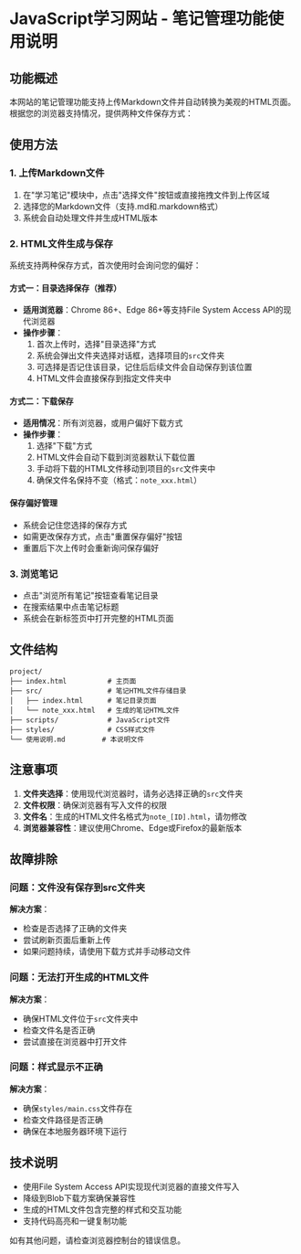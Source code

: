 # JavaScript学习网站 - 笔记管理功能使用说明

## 功能概述

本网站的笔记管理功能支持上传Markdown文件并自动转换为美观的HTML页面。根据您的浏览器支持情况，提供两种文件保存方式：

## 使用方法

### 1. 上传Markdown文件

1. 在"学习笔记"模块中，点击"选择文件"按钮或直接拖拽文件到上传区域
2. 选择您的Markdown文件（支持.md和.markdown格式）
3. 系统会自动处理文件并生成HTML版本

### 2. HTML文件生成与保存

系统支持两种保存方式，首次使用时会询问您的偏好：

#### 方式一：目录选择保存（推荐）
- **适用浏览器**：Chrome 86+、Edge 86+等支持File System Access API的现代浏览器
- **操作步骤**：
  1. 首次上传时，选择"目录选择"方式
  2. 系统会弹出文件夹选择对话框，选择项目的`src`文件夹
  3. 可选择是否记住该目录，记住后后续文件会自动保存到该位置
  4. HTML文件会直接保存到指定文件夹中

#### 方式二：下载保存
- **适用情况**：所有浏览器，或用户偏好下载方式
- **操作步骤**：
  1. 选择"下载"方式
  2. HTML文件会自动下载到浏览器默认下载位置
  3. 手动将下载的HTML文件移动到项目的`src`文件夹中
  4. 确保文件名保持不变（格式：`note_xxx.html`）

#### 保存偏好管理
- 系统会记住您选择的保存方式
- 如需更改保存方式，点击"重置保存偏好"按钮
- 重置后下次上传时会重新询问保存偏好

### 3. 浏览笔记
- 点击"浏览所有笔记"按钮查看笔记目录
- 在搜索结果中点击笔记标题
- 系统会在新标签页中打开完整的HTML页面

## 文件结构

```
project/
├── index.html          # 主页面
├── src/                # 笔记HTML文件存储目录
│   ├── index.html      # 笔记目录页面
│   └── note_xxx.html   # 生成的笔记HTML文件
├── scripts/            # JavaScript文件
├── styles/             # CSS样式文件
└── 使用说明.md         # 本说明文件
```

## 注意事项

1. **文件夹选择**：使用现代浏览器时，请务必选择正确的`src`文件夹
2. **文件权限**：确保浏览器有写入文件的权限
3. **文件名**：生成的HTML文件名格式为`note_[ID].html`，请勿修改
4. **浏览器兼容性**：建议使用Chrome、Edge或Firefox的最新版本

## 故障排除

### 问题：文件没有保存到src文件夹
**解决方案**：
- 检查是否选择了正确的文件夹
- 尝试刷新页面后重新上传
- 如果问题持续，请使用下载方式并手动移动文件

### 问题：无法打开生成的HTML文件
**解决方案**：
- 确保HTML文件位于`src`文件夹中
- 检查文件名是否正确
- 尝试直接在浏览器中打开文件

### 问题：样式显示不正确
**解决方案**：
- 确保`styles/main.css`文件存在
- 检查文件路径是否正确
- 确保在本地服务器环境下运行

## 技术说明

- 使用File System Access API实现现代浏览器的直接文件写入
- 降级到Blob下载方案确保兼容性
- 生成的HTML文件包含完整的样式和交互功能
- 支持代码高亮和一键复制功能

如有其他问题，请检查浏览器控制台的错误信息。